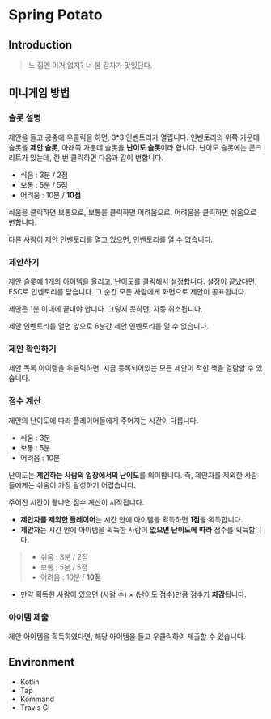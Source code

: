 # Spring Potato
## Introduction
>느 집엔 이거 없지? 너 봄 감자가 맛있단다.

## 미니게임 방법
### 슬롯 설명
제안을 들고 공중에 우클릭을 하면, 3*3 인벤토리가 열립니다.
인벤토리의 위쪽 가운데 슬롯을 **제안 슬롯**,
아래쪽 가운데 슬롯을 **난이도 슬롯**이라 합니다.
난이도 슬롯에는 콘크리트가 있는데, 한 번 클릭하면 다음과 같이 변합니다.

* 쉬움 : 3분 / 2점
* 보통 : 5분 / 5점
* 어려움 : 10분 / **10점**

쉬움을 클릭하면 보통으로, 보통을 클릭하면 어려움으로,
어려움을 클릭하면 쉬움으로 변합니다.

다른 사람이 제안 인벤토리를 열고 있으면, 인벤토리를 열 수 없습니다.

### 제안하기
제안 슬롯에 1개의 아이템을 올리고, 난이도를 클릭해서 설정합니다.
설정이 끝났다면, ESC로 인벤토리를 닫습니다.
그 순간 모든 사람에게 화면으로 제안이 공표됩니다.

제안은 1분 이내에 끝내야 합니다. 그렇지 못하면, 자동 취소됩니다.

제안 인벤토리를 열면 앞으로 6분간 제안 인벤토리를 열 수 없습니다.

### 제안 확인하기
제안 목록 아이템을 우클릭하면, 지금 등록되어있는 모든 제안이
적힌 책을 열람할 수 있습니다.

### 점수 계산
제안의 난이도에 따라 플레이어들에게 주어지는 시간이 다릅니다.

* 쉬움 : 3분
* 보통 : 5분
* 어려움 : 10분

난이도는 **제안하는 사람의 입장에서의 난이도**를 의미합니다.
즉, 제안자를 제외한 사람들에게는 쉬움이 가장 달성하기 어렵습니다.

주어진 시간이 끝나면 점수 계산이 시작됩니다.

* **제안자를 제외한 플레이어**는 시간 안에 아이템을 획득하면
**1점**을 획득합니다.
* **제안자**는 시간 안에 아이템을 획득한 사람이 **없으면**
**난이도에 따라** 점수를 획득합니다.
> * 쉬움 : 3분 / 2점
> * 보통 : 5분 / 5점
> * 어려움 : 10분 / **10점**

* 만약 획득한 사람이 있으면 (사람 수) × (난이도 점수)만큼 점수가
**차감**됩니다.

### 아이템 제출
제안 아이템을 획득하였다면, 해당 아이템을 들고 우클릭하여 제출할
수 있습니다.


## Environment
* Kotlin
* Tap
* Kommand
* Travis CI
